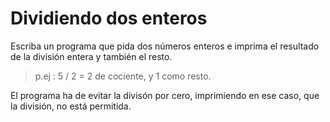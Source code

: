 # Dividiendo dos enteros

Escriba un programa que pida dos números enteros e imprima el resultado de la división entera y también el resto.
>p.ej :
5 / 2 = 2 de cociente, y 1 como resto.

El programa ha de evitar la divisón por cero, imprimiendo en ese caso, que la división, no está permitida.
